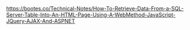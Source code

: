 https://bootes.co/Technical-Notes/How-To-Retrieve-Data-From-a-SQL-Server-Table-Into-An-HTML-Page-Using-A-WebMethod-JavaScript-JQuery-AJAX-And-ASPNET
